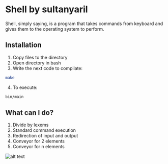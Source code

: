 # Shell by sultanyaril

Shell, simply saying, is a program that takes commands from keyboard and gives them to the operating system to perform.

## Installation

1) Copy files to the directory
2) Open directory in bash
3) Write the next code to compilate:

```bash
make
```
4) To execute:
```bash
bin/main
```
## What can I do?
1) Divide by lexems
2) Standard command execution
3) Redirection of input and output
4) Conveyor for 2 elements
5) Conveyor for n elements

![alt text](https://media.tenor.com/images/ff89e4a0396d82a99c6bc1901e16ff41/tenor.gif)

